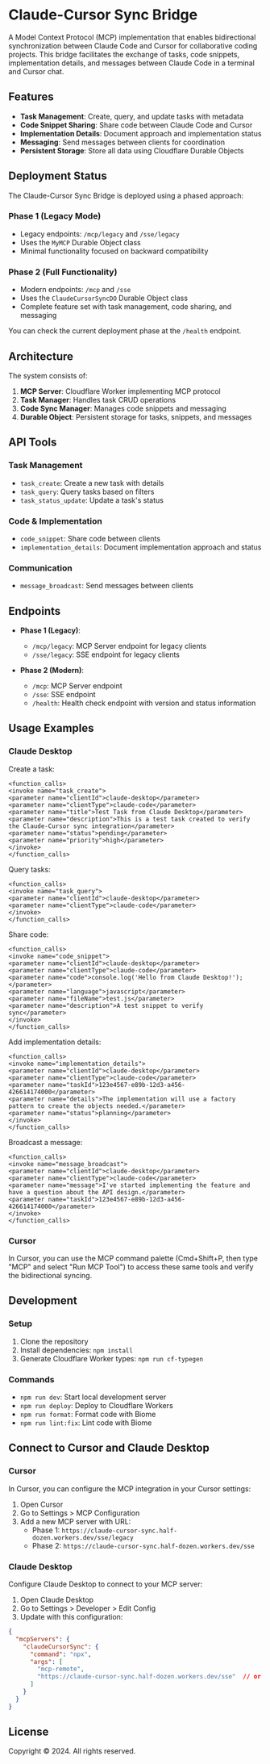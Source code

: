 # Claude-Cursor Sync Bridge

A Model Context Protocol (MCP) implementation that enables bidirectional synchronization between Claude Code and Cursor for collaborative coding projects. This bridge facilitates the exchange of tasks, code snippets, implementation details, and messages between Claude Code in a terminal and Cursor chat.

## Features

- **Task Management**: Create, query, and update tasks with metadata
- **Code Snippet Sharing**: Share code between Claude Code and Cursor
- **Implementation Details**: Document approach and implementation status
- **Messaging**: Send messages between clients for coordination
- **Persistent Storage**: Store all data using Cloudflare Durable Objects

## Deployment Status

The Claude-Cursor Sync Bridge is deployed using a phased approach:

### Phase 1 (Legacy Mode)
- Legacy endpoints: `/mcp/legacy` and `/sse/legacy` 
- Uses the `MyMCP` Durable Object class
- Minimal functionality focused on backward compatibility

### Phase 2 (Full Functionality)
- Modern endpoints: `/mcp` and `/sse`
- Uses the `ClaudeCursorSyncDO` Durable Object class
- Complete feature set with task management, code sharing, and messaging

You can check the current deployment phase at the `/health` endpoint.

## Architecture

The system consists of:

1. **MCP Server**: Cloudflare Worker implementing MCP protocol
2. **Task Manager**: Handles task CRUD operations
3. **Code Sync Manager**: Manages code snippets and messaging
4. **Durable Object**: Persistent storage for tasks, snippets, and messages

## API Tools

### Task Management

- `task_create`: Create a new task with details
- `task_query`: Query tasks based on filters
- `task_status_update`: Update a task's status

### Code & Implementation

- `code_snippet`: Share code between clients
- `implementation_details`: Document implementation approach and status

### Communication

- `message_broadcast`: Send messages between clients

## Endpoints

- **Phase 1 (Legacy)**: 
  - `/mcp/legacy`: MCP Server endpoint for legacy clients
  - `/sse/legacy`: SSE endpoint for legacy clients

- **Phase 2 (Modern)**:
  - `/mcp`: MCP Server endpoint
  - `/sse`: SSE endpoint
  - `/health`: Health check endpoint with version and status information

## Usage Examples

### Claude Desktop

Create a task:
```
<function_calls>
<invoke name="task_create">
<parameter name="clientId">claude-desktop</parameter>
<parameter name="clientType">claude-code</parameter>
<parameter name="title">Test Task from Claude Desktop</parameter>
<parameter name="description">This is a test task created to verify the Claude-Cursor sync integration</parameter>
<parameter name="status">pending</parameter>
<parameter name="priority">high</parameter>
</invoke>
</function_calls>
```

Query tasks:
```
<function_calls>
<invoke name="task_query">
<parameter name="clientId">claude-desktop</parameter>
<parameter name="clientType">claude-code</parameter>
</invoke>
</function_calls>
```

Share code:
```
<function_calls>
<invoke name="code_snippet">
<parameter name="clientId">claude-desktop</parameter>
<parameter name="clientType">claude-code</parameter>
<parameter name="code">console.log('Hello from Claude Desktop!');</parameter>
<parameter name="language">javascript</parameter>
<parameter name="fileName">test.js</parameter>
<parameter name="description">A test snippet to verify sync</parameter>
</invoke>
</function_calls>
```

Add implementation details:
```
<function_calls>
<invoke name="implementation_details">
<parameter name="clientId">claude-desktop</parameter>
<parameter name="clientType">claude-code</parameter>
<parameter name="taskId">123e4567-e89b-12d3-a456-426614174000</parameter>
<parameter name="details">The implementation will use a factory pattern to create the objects needed.</parameter>
<parameter name="status">planning</parameter>
</invoke>
</function_calls>
```

Broadcast a message:
```
<function_calls>
<invoke name="message_broadcast">
<parameter name="clientId">claude-desktop</parameter>
<parameter name="clientType">claude-code</parameter>
<parameter name="message">I've started implementing the feature and have a question about the API design.</parameter>
<parameter name="taskId">123e4567-e89b-12d3-a456-426614174000</parameter>
</invoke>
</function_calls>
```

### Cursor

In Cursor, you can use the MCP command palette (Cmd+Shift+P, then type "MCP" and select "Run MCP Tool") to access these same tools and verify the bidirectional syncing.

## Development

### Setup

1. Clone the repository
2. Install dependencies: `npm install`
3. Generate Cloudflare Worker types: `npm run cf-typegen`

### Commands

- `npm run dev`: Start local development server
- `npm run deploy`: Deploy to Cloudflare Workers
- `npm run format`: Format code with Biome
- `npm run lint:fix`: Lint code with Biome

## Connect to Cursor and Claude Desktop

### Cursor

In Cursor, you can configure the MCP integration in your Cursor settings:

1. Open Cursor
2. Go to Settings > MCP Configuration
3. Add a new MCP server with URL:
   - Phase 1: `https://claude-cursor-sync.half-dozen.workers.dev/sse/legacy`
   - Phase 2: `https://claude-cursor-sync.half-dozen.workers.dev/sse`

### Claude Desktop

Configure Claude Desktop to connect to your MCP server:

1. Open Claude Desktop
2. Go to Settings > Developer > Edit Config
3. Update with this configuration:

```json
{
  "mcpServers": {
    "claudeCursorSync": {
      "command": "npx",
      "args": [
        "mcp-remote",
        "https://claude-cursor-sync.half-dozen.workers.dev/sse"  // or /sse/legacy for Phase 1
      ]
    }
  }
}
```

## License

Copyright © 2024. All rights reserved.